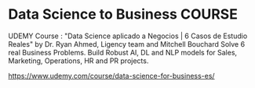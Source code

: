 # Data Science to Business COURSE
UDEMY Course : "Data Science aplicado a Negocios | 6 Casos de Estudio Reales" by Dr. Ryan Ahmed, Ligency team and Mitchell Bouchard
Solve 6 real Business Problems. Build Robust AI, DL and NLP models for Sales, Marketing, Operations, HR and PR projects.

https://www.udemy.com/course/data-science-for-business-es/
